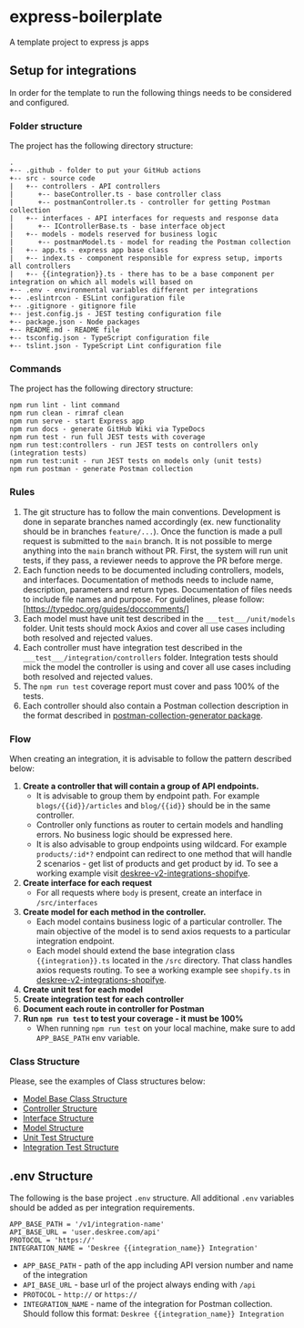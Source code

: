 # express-boilerplate
A template project to express js apps

## Setup for integrations

In order for the template to run the following things needs to be considered and configured.

### Folder structure

The project has the following directory structure:

```
.
+-- .github - folder to put your GitHub actions
+-- src - source code
|   +-- controllers - API controllers
|      +-- baseController.ts - base controller class
|      +-- postmanController.ts - controller for getting Postman collection
|   +-- interfaces - API interfaces for requests and response data
|      +-- IControllerBase.ts - base interface object
|   +-- models - models reserved for business logic
|      +-- postmanModel.ts - model for reading the Postman collection
|   +-- app.ts - express app base class
|   +-- index.ts - component responsible for express setup, imports all controllers
|   +-- {{integration}}.ts - there has to be a base component per integration on which all models will based on
+-- .env - environmental variables different per integrations
+-- .eslintrcon - ESLint configuration file
+-- .gitignore - gitignore file 
+-- jest.config.js - JEST testing configuration file
+-- package.json - Node packages
+-- README.md - README file
+-- tsconfig.json - TypeScript configuration file
+-- tslint.json - TypeScript Lint configuration file
```

### Commands

The project has the following directory structure:

```
npm run lint - lint command
npm run clean - rimraf clean
npm run serve - start Express app
npm run docs - generate GitHub Wiki via TypeDocs
npm run test - run full JEST tests with coverage
npm run test:controllers - run JEST tests on controllers only (integration tests)
npm run test:unit - run JEST tests on models only (unit tests)
npm run postman - generate Postman collection
 ```
 
### Rules

1. The git structure has to follow the main conventions. Development is done in separate branches named accordingly (ex. new functionality should be in branches `feature/...`). Once the function is made a pull request is submitted to the `main` branch. It is not possible to merge anything into the `main` branch without PR. First, the system will run unit tests, if they pass, a reviewer needs to approve the PR before merge.
2. Each function needs to be documented including controllers, models, and interfaces. Documentation of methods needs to include name, description, parameters and return types. Documentation of files needs to include file names and purpose. For guidelines, please follow: [https://typedoc.org/guides/doccomments/]
3. Each model must have unit test described in the `___test___/unit/models` folder. Unit tests should mock Axios and cover all use cases including both resolved and rejected values.
4. Each controller must have integration test described in the `___test___/integration/controllers` folder. Integration tests should mick the model the controller is using and cover all use cases including both resolved and rejected values. 
5. The `npm run test` coverage report must cover and pass 100% of the tests.
6. Each controller should also contain a Postman collection description in the format described in [postman-collection-generator package](https://github.com/deskree-inc/postman-collection-generator).

### Flow

When creating an integration, it is advisable to follow the pattern described below:

1. **Create a controller that will contain a group of API endpoints.** 
   * It is advisable to group them by endpoint path. For example `blogs/{{id}}/articles` and `blog/{{id}}` should be in the same controller.
   * Controller only functions as router to certain models and handling errors. No business logic should be expressed here. 
   * It is also advisable to group endpoints using wildcard. For example `products/:id*?` endpoint can redirect to one method that will handle 2 scenarios - get list of products and get product by id. To see a working example visit [deskree-v2-integrations-shopifye](https://github.com/deskree-inc/deskree-v2-integrations-shopify).
2. **Create interface for each request**
   * For all requests where `body` is present, create an interface in `/src/interfaces`
3. **Create model for each method in the controller.** 
    * Each model contains business logic of a particular controller. The main objective of the model is to send axios requests to a particular integration endpoint.
    * Each model should extend the base integration class `{{integration}}.ts` located in the `/src` directory. That class handles axios requests routing.  To see a working example see `shopify.ts` in  [deskree-v2-integrations-shopifye](https://github.com/deskree-inc/deskree-v2-integrations-shopify/blob/main/src/shopify.ts).
4. **Create unit test for each model**
5. **Create integration test for each controller**
6. **Document each route in controller for Postman**
7. **Run `npm run test` to test your coverage - it must be 100%**
   * When running `npm run test` on your local machine, make sure to add `APP_BASE_PATH` env variable.

### Class Structure

Please, see the examples of Class structures below:

* [Model Base Class Structure](https://github.com/deskree-inc/deskree-v2-integrations-shopify/blob/main/src/shopify.ts)
* [Controller Structure](https://github.com/deskree-inc/deskree-v2-integrations-shopify/blob/main/src/controllers/shopifyProductsController.ts)
* [Interface Structure](https://github.com/deskree-inc/deskree-v2-integrations-shopify/blob/main/src/interfaces/ShopifyProduct.ts)
* [Model Structure](https://github.com/deskree-inc/deskree-v2-integrations-shopify/blob/main/src/models/shopifyProductsModel.ts)
* [Unit Test Structure](https://github.com/deskree-inc/deskree-v2-integrations-shopify/blob/main/src/___test___/unit/models/shopifyProductsModel.test.ts)
* [Integration Test Structure](https://github.com/deskree-inc/deskree-v2-integrations-shopify/blob/main/src/___test___/integration/controllers/shopifyProductsController.test.ts)

## .env Structure

The following is the base project `.env` structure. All additional `.env` variables should be added as per integration requirements.
```
APP_BASE_PATH = '/v1/integration-name'
API_BASE_URL = 'user.deskree.com/api'
PROTOCOL = 'https://'
INTEGRATION_NAME = 'Deskree {{integration_name}} Integration'
```

* `APP_BASE_PATH` - path of the app including API version number and name of the integration
* `API_BASE_URL` - base url of the project always ending with `/api`
* `PROTOCOL` - `http://` or `https://`
* `INTEGRATION_NAME` - name of the integration for Postman collection. Should follow this format: `Deskree {{integration_name}} Integration`
